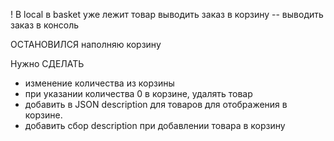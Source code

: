 

! В local в basket уже лежит товар
выводить заказ в корзину -- выводить заказ в консоль

ОСТАНОВИЛСЯ
наполняю корзину

Нужно СДЕЛАТЬ
- изменение количества из корзины
- при указании количества 0 в корзине, удалять товар
- добавить в JSON description для товаров для отображения в корзине.
- добавить сбор description при добавлении товара в корзину